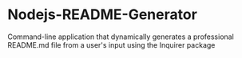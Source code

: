 # Nodejs-README-Generator
Command-line application that dynamically generates a professional README.md file from a user's input using the Inquirer package
